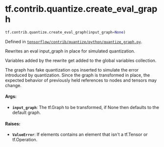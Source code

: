 <div itemscope itemtype="http://developers.google.com/ReferenceObject">
<meta itemprop="name" content="tf.contrib.quantize.create_eval_graph" />
<meta itemprop="path" content="Stable" />
</div>

# tf.contrib.quantize.create_eval_graph

``` python
tf.contrib.quantize.create_eval_graph(input_graph=None)
```



Defined in [`tensorflow/contrib/quantize/python/quantize_graph.py`](https://www.tensorflow.org/code/tensorflow/contrib/quantize/python/quantize_graph.py).

Rewrites an eval input_graph in place for simulated quantization.

Variables added by the rewrite get added to the global variables collection.

The graph has fake quantization ops inserted to simulate the error
introduced by quantization. Since the graph is transformed in place,
the expected behavior of previously held references to nodes and tensors may
change.

#### Args:

* <b>`input_graph`</b>: The tf.Graph to be transformed, if None then defaults to the
    default graph.


#### Raises:

* <b>`ValueError`</b>: If elements contains an element that isn't a tf.Tensor or
    tf.Operation.